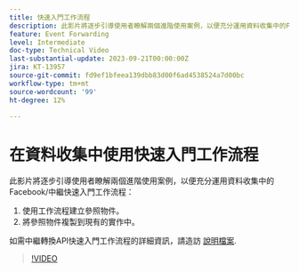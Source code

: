 ```yaml
---
title: 快速入門工作流程
description: 此影片將逐步引導使用者瞭解兩個進階使用案例，以便充分運用資料收集中的Facebook/中繼快速入門工作流程。
feature: Event Forwarding
level: Intermediate
doc-type: Technical Video
last-substantial-update: 2023-09-21T00:00:00Z
jira: KT-13957
source-git-commit: fd9ef1bfeea139dbb83d00f6ad4538524a7d00bc
workflow-type: tm+mt
source-wordcount: '99'
ht-degree: 12%

---
```


# 在資料收集中使用快速入門工作流程


此影片將逐步引導使用者瞭解兩個進階使用案例，以便充分運用資料收集中的Facebook/中繼快速入門工作流程：

1. 使用工作流程建立參照物件。 
1. 將參照物件複製到現有的實作中。

如需中繼轉換API快速入門工作流程的詳細資訊，請造訪 [說明檔案](https://experienceleague.adobe.com/docs/experience-platform/tags/extensions/server/meta/overview.html?lang=en#quick-start).

>[!VIDEO](https://video.tv.adobe.com/v/3424501?learn=on)




